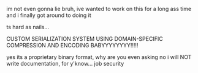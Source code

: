 im not even gonna lie bruh, ive wanted to work on this for a long ass time and i finally got around to doing it

ts hard as nails...

CUSTOM SERIALIZATION SYSTEM USING DOMAIN-SPECIFIC COMPRESSION AND ENCODING BABYYYYYYYY!!!!!

yes its a proprietary binary format, why are you even asking
no i will NOT write documentation, for y'know... job security